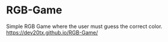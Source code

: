 # RGB-Game
Simple RGB Game where the user must guess the correct color.
https://dev20tx.github.io/RGB-Game/
